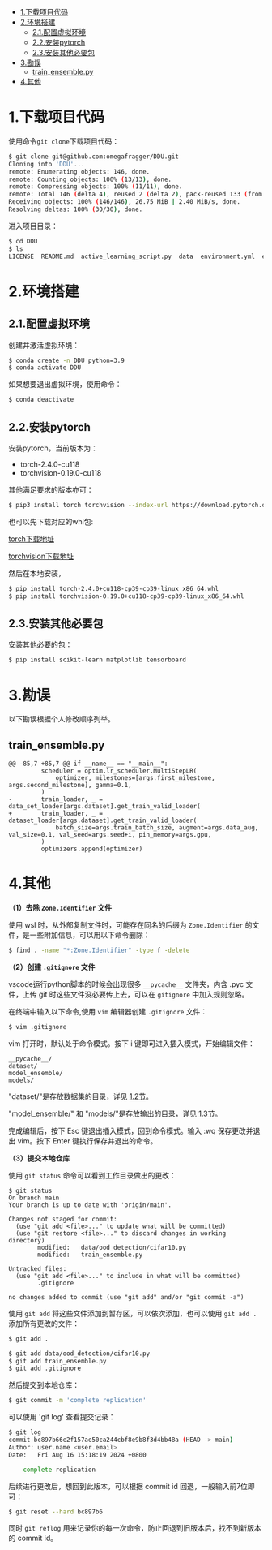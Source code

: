 <!--
 * @FilePath: 1.1.environment_construction.md
 * @Author: erchen
 * @Date: 2024-08-15 17:20:51
 * @LastEditTime: 2024-08-17 21:03:30
 * @Descripttion: 整体复现流程
-->

- [1.下载项目代码](#1下载项目代码)
- [2.环境搭建](#2环境搭建)
  - [2.1.配置虚拟环境](#21配置虚拟环境)
  - [2.2.安装pytorch](#22安装pytorch)
  - [2.3.安装其他必要包](#23安装其他必要包)
- [3.勘误](#3勘误)
  - [train\_ensemble.py](#train_ensemblepy)
- [4.其他](#4其他)

# 1.下载项目代码

使用命令`git clone`下载项目代码：

```bash
$ git clone git@github.com:omegafragger/DDU.git
Cloning into 'DDU'...
remote: Enumerating objects: 146, done.
remote: Counting objects: 100% (13/13), done.
remote: Compressing objects: 100% (11/11), done.
remote: Total 146 (delta 4), reused 2 (delta 2), pack-reused 133 (from 1)
Receiving objects: 100% (146/146), 26.75 MiB | 2.40 MiB/s, done.
Resolving deltas: 100% (30/30), done.
```

进入项目目录：

```bash
$ cd DDU
$ ls
LICENSE  README.md  active_learning_script.py  data  environment.yml  evaluate.py  metrics  net  notebooks  train.py  train_ensemble.py  utils  vis
```

# 2.环境搭建

## 2.1.配置虚拟环境

创建并激活虚拟环境：

```bash
$ conda create -n DDU python=3.9
$ conda activate DDU
```

如果想要退出虚拟环境，使用命令：

```bash
$ conda deactivate
```

## 2.2.安装pytorch

安装pytorch，当前版本为：

* torch-2.4.0-cu118
* torchvision-0.19.0-cu118

其他满足要求的版本亦可：

```bash
$ pip3 install torch torchvision --index-url https://download.pytorch.org/whl/cu118
```

也可以先下载对应的whl包:

[torch下载地址](https://download.pytorch.org/whl/cu118/torch-2.4.0%2Bcu118-cp39-cp39-linux_x86_64.whl)

[torchvision下载地址](https://download.pytorch.org/whl/cu118/torchvision-0.19.0%2Bcu118-cp39-cp39-linux_x86_64.whl)

然后在本地安装，

```bash
$ pip install torch-2.4.0+cu118-cp39-cp39-linux_x86_64.whl
$ pip install torchvision-0.19.0+cu118-cp39-cp39-linux_x86_64.whl
```

## 2.3.安装其他必要包

安装其他必要的包：

```bash
$ pip install scikit-learn matplotlib tensorboard
```

# 3.勘误

以下勘误根据个人修改顺序列举。

## train_ensemble.py

```git
@@ -85,7 +85,7 @@ if __name__ == "__main__":
         scheduler = optim.lr_scheduler.MultiStepLR(
             optimizer, milestones=[args.first_milestone, args.second_milestone], gamma=0.1,
         )
-        train_loader, _ = data_set_loader[args.dataset].get_train_valid_loader(
+        train_loader, _ = dataset_loader[args.dataset].get_train_valid_loader(
             batch_size=args.train_batch_size, augment=args.data_aug, val_size=0.1, val_seed=args.seed+i, pin_memory=args.gpu,
         )
         optimizers.append(optimizer)
```

# 4.其他

**（1）去除 `Zone.Identifier` 文件**

使用 wsl 时，从外部复制文件时，可能存在同名的后缀为 `Zone.Identifier` 的文件，是一些附加信息，可以用以下命令删除：

```bash
$ find . -name "*:Zone.Identifier" -type f -delete
```

**（2）创建 `.gitignore` 文件**

vscode运行python脚本的时候会出现很多 `__pycache__` 文件夹，内含 .pyc 文件，上传 git 时这些文件没必要传上去，可以在 `gitignore` 中加入规则忽略。

在终端中输入以下命令,使用 `vim` 编辑器创建 `.gitignore` 文件：

```bash
$ vim .gitignore
```

vim 打开时，默认处于命令模式。按下 i 键即可进入插入模式，开始编辑文件：

```vim
__pycache__/
dataset/
model_ensemble/
models/
```

"dataset/"是存放数据集的目录，详见 [1.2节](1.2.code_modification.md/#dataood_detectioncifar10py)。

"model_ensemble/" 和 "models/"是存放输出的目录，详见 [1.3节](1.3.train_evaluate.md)。

完成编辑后，按下 Esc 键退出插入模式，回到命令模式。输入 :wq 保存更改并退出 vim。按下 Enter 键执行保存并退出的命令。

**（3）提交本地仓库**

使用 `git status` 命令可以看到工作目录做出的更改：

```git
$ git status
On branch main
Your branch is up to date with 'origin/main'.

Changes not staged for commit:
  (use "git add <file>..." to update what will be committed)
  (use "git restore <file>..." to discard changes in working directory)
        modified:   data/ood_detection/cifar10.py
        modified:   train_ensemble.py

Untracked files:
  (use "git add <file>..." to include in what will be committed)
        .gitignore

no changes added to commit (use "git add" and/or "git commit -a")
```

使用 `git add` 将这些文件添加到暂存区，可以依次添加，也可以使用 `git add .` 添加所有更改的文件：

```bash
$ git add .

$ git add data/ood_detection/cifar10.py
$ git add train_ensemble.py
$ git add .gitignore
```

然后提交到本地仓库：

```bash
$ git commit -m 'complete replication'
```

可以使用 'git log' 查看提交记录：

```bash
$ git log
commit bc897b66e2f157ae50ca244cbf8e9b8f3d4bb48a (HEAD -> main)
Author: user.name <user.email>
Date:   Fri Aug 16 15:18:19 2024 +0800

    complete replication
```

后续进行更改后，想回到此版本，可以根据 commit id 回退，一般输入前7位即可：

```bash
$ git reset --hard bc897b6
```

同时 `git reflog` 用来记录你的每一次命令，防止回退到旧版本后，找不到新版本的 commit id。